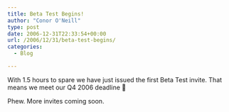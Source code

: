 ```yaml
---
title: Beta Test Begins!
author: "Conor O'Neill"
type: post
date: 2006-12-31T22:33:54+00:00
url: /2006/12/31/beta-test-begins/
categories:
  - Blog

---
```

With 1.5 hours to spare we have just issued the first Beta Test invite. That means we meet our Q4 2006 deadline 🙂

Phew. More invites coming soon.